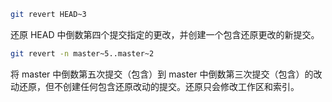 ```sh
git revert HEAD~3
```

还原 HEAD 中倒数第四个提交指定的更改，并创建一个包含还原更改的新提交。

```sh
git revert -n master~5..master~2
```

将 master 中倒数第五次提交（包含）到 master 中倒数第三次提交（包含）的改动还原，但不创建任何包含还原改动的提交。还原只会修改工作区和索引。
